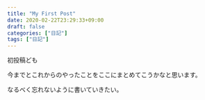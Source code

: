 ```yaml
---
title: "My First Post"
date: 2020-02-22T23:29:33+09:00
draft: false
categories: ["日記"]
tags: ["日記"]
---
```


初投稿ども

今までとこれからのやったことをここにまとめてこうかなと思います。

なるべく忘れないように書いていきたい。